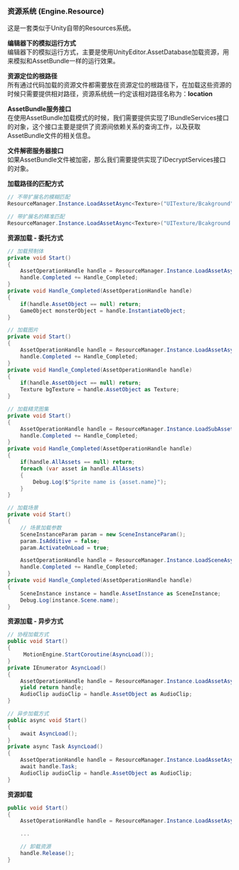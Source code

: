 ### 资源系统 (Engine.Resource)

这是一套类似于Unity自带的Resources系统。

**编辑器下的模拟运行方式**  
编辑器下的模拟运行方式，主要是使用UnityEditor.AssetDatabase加载资源，用来模拟和AssetBundle一样的运行效果。

**资源定位的根路径**  
所有通过代码加载的资源文件都需要放在资源定位的根路径下，在加载这些资源的时候只需要提供相对路径，资源系统统一约定该相对路径名称为：**location**   

**AssetBundle服务接口**  
在使用AssetBundle加载模式的时候，我们需要提供实现了IBundleServices接口的对象，这个接口主要是提供了资源间依赖关系的查询工作，以及获取AssetBundle文件的相关信息。

**文件解密服务器接口**  
如果AssetBundle文件被加密，那么我们需要提供实现了IDecryptServices接口的对象。

**加载路径的匹配方式**  
````C#
// 不带扩展名的模糊匹配
ResourceManager.Instance.LoadAssetAsync<Texture>("UITexture/Bcakground");

// 带扩展名的精准匹配
ResourceManager.Instance.LoadAssetAsync<Texture>("UITexture/Bcakground.png");
````

**资源加载 - 委托方式**  
````C#
// 加载预制体
private void Start()
{
	AssetOperationHandle handle = ResourceManager.Instance.LoadAssetAsync<GameObject>("Model/Monster");
	handle.Completed += Handle_Completed;
}
private void Handle_Completed(AssetOperationHandle handle)
{
	if(handle.AssetObject == null) return;
	GameObject monsterObject = handle.InstantiateObject;
}
````

````C#
// 加载图片
private void Start()
{
	AssetOperationHandle handle = ResourceManager.Instance.LoadAssetAsync<Texture>("UITexture/Bcakground");
	handle.Completed += Handle_Completed;
}
private void Handle_Completed(AssetOperationHandle handle)
{
	if(handle.AssetObject == null) return;
	Texture bgTexture = handle.AssetObject as Texture;
}
````

````C#
// 加载精灵图集
private void Start()
{
	AssetOperationHandle handle = ResourceManager.Instance.LoadSubAssetsAsync<Sprite>("UISprite/Common");
	handle.Completed += Handle_Completed;
}
private void Handle_Completed(AssetOperationHandle handle)
{
	if(handle.AllAssets == null) return;
	foreach (var asset in handle.AllAssets)
	{
		Debug.Log($"Sprite name is {asset.name}");
	}
}
````

````C#
// 加载场景
private void Start()
{
	// 场景加载参数
	SceneInstanceParam param = new SceneInstanceParam();
	param.IsAdditive = false;
	param.ActivateOnLoad = true;

	AssetOperationHandle handle = ResourceManager.Instance.LoadSceneAsync("Scene/Login", param);
	handle.Completed += Handle_Completed;
}
private void Handle_Completed(AssetOperationHandle handle)
{
	SceneInstance instance = handle.AssetInstance as SceneInstance;
	Debug.Log(instance.Scene.name);
}
````

**资源加载 - 异步方式**  
````C#
// 协程加载方式
public void Start()
{
	 MotionEngine.StartCoroutine(AsyncLoad());
}
private IEnumerator AsyncLoad()
{
	AssetOperationHandle handle = ResourceManager.Instance.LoadAssetAsync<AudioClip>("Audio/bgMusic");
	yield return handle;
	AudioClip audioClip = handle.AssetObject as AudioClip;
}
````

````C#
// 异步加载方式
public async void Start()
{
	await AsyncLoad();
}
private async Task AsyncLoad()
{
	AssetOperationHandle handle = ResourceManager.Instance.LoadAssetAsync<AudioClip>("Audio/bgMusic");
	await handle.Task;
	AudioClip audioClip = handle.AssetObject as AudioClip;
}
````

**资源卸载**  
````C#
public void Start()
{
	AssetOperationHandle handle = ResourceManager.Instance.LoadAssetAsync<AudioClip>("Audio/bgMusic");

	...

	// 卸载资源
	handle.Release();
}
````